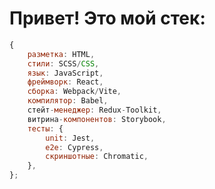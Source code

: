# Привет! Это мой стек:

``` javascript
{
    разметка: HTML,
    стили: SCSS/CSS,
    язык: JavaScript,
    фреймворк: React,
    сборка: Webpack/Vite,
    компилятор: Babel,
    стейт-менеджер: Redux-Toolkit,
    витрина-компонентов: Storybook,
    тесты: {
        unit: Jest,
        e2e: Cypress,
        скриншотные: Chromatic,
    },
};
```

<!--
**baryshev-ilja/baryshev-ilja** is a ✨ _special_ ✨ repository because its `README.md` (this file) appears on your GitHub profile.

Here are some ideas to get you started:

- 🔭 I’m currently working on ...
- 🌱 I’m currently learning ...
- 👯 I’m looking to collaborate on ...
- 🤔 I’m looking for help with ...
- 💬 Ask me about ...
- 📫 How to reach me: ...
- 😄 Pronouns: ...
- ⚡ Fun fact: ...
-->
